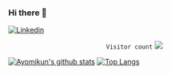 ### Hi there 👋

[![Linkedin](https://img.shields.io/badge/linkedin-%230077B5.svg?&style=for-the-badge&logo=linkedin&logoColor=white)](https://www.linkedin.com/in/dannyadegoke/)

<p align="center">
   <code>Visitor count</code>
   <img src="https://profile-counter.glitch.me/debugher/count.svg" />
  </p>

[![Ayomikun's github stats](https://github-readme-stats.vercel.app/api?username=debugher&show_icons=true&line_height=21&show_icons=true&theme=buefy&count_private=true&cache_seconds=1800)](https://github.com/debugher)
[![Top Langs](https://github-readme-stats.vercel.app/api/top-langs/?username=debugher&show_icons=true&theme=buefy&layout=compact&cache_seconds=1800)](https://github.com/debugher)
